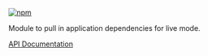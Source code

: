 [![npm](https://img.shields.io/npm/v/@acoustic-content-sdk/ng-app-live.svg?style=flat-square)](https://www.npmjs.com/package/@acoustic-content-sdk/ng-app-live)

Module to pull in application dependencies for live mode.

[API Documentation](./markdown/ng-app-live.md)
